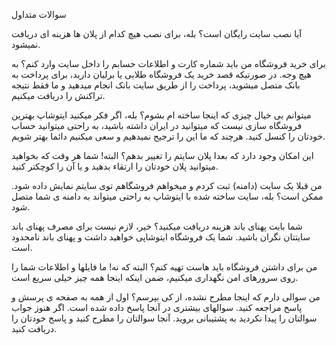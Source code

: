 سوالات متداول

آیا نصب سایت رایگان است؟
بله، برای نصب هیچ کدام از پلان ها هزینه ای دریافت نمیشود.

برای خرید فروشگاه من باید شماره کارت و اطلاعات حسابم را داخل سایت وارد کنم؟
به هیچ وجه. در صورتیکه قصد خرید یک فروشگاه طلایی یا برلیان دارید، برای پرداخت به بانک متصل میشوید، پرداخت را از طریق سایت بانک انجام میدهید و ما فقط نتیجه  تراکنش را دریافت میکنیم.

میتوانم بی خیال چیزی که اینجا ساخته ام بشوم؟
بله، اگر فکر میکنید ایتوشاپ بهترین فروشگاه سازی نیست که میتوانید در ایران داشته باشید، به راحتی میتوانید حساب خودتان را کنسل کنید. هرچند که ما این را ترجیح نمیدهیم و سعی میکنیم دائما بهتر شویم.

این امکان وجود دارد که بعدا پلان سایتم را تغییر بدهم؟
البته! شما هر وقت که بخواهید میتوانید پلان خودتان را ارتقاء بدهید و یا آن را کوچکتر کنید.

من قبلا یک سایت (دامنه) ثبت کردم و میخواهم فروشگاهم توی سایتم نمایش داده شود. ممکن است؟
بله، سایت ساخته شده با ایتوشاپ به راحتی میتواند به دامنه ی شما متصل شود.

شما بابت پهنای باند هزینه دریافت میکنید؟
خیر، لازم نیست برای مصرف پهنای باند سایتتان نگران باشید. شما یک فروشگاه ایتوشاپی خواهید داشت و پهنای باند نامحدود است.

من برای داشتن فروشگاه باید هاست تهیه کنم؟
البته که نه! ما فایلها و اطلاعات شما را روی سرورهای امن نگهداری میکنیم، ضمن اینکه اینجا همه چیز خیلی سریع است.


من سوالی دارم که اینجا مطرح نشده، از کی بپرسم؟
اول از همه به صفحه ی پرسش و پاسخ مراجعه کنید. سوالهای بیشتری در آنجا پاسخ داده شده است. اگر هنوز جواب سوالتان را پیدا نکردید به پشتیبانی بروید. آنجا سوالتان را مطرح کنید و پاسخ خودتان را دریافت کنید.
